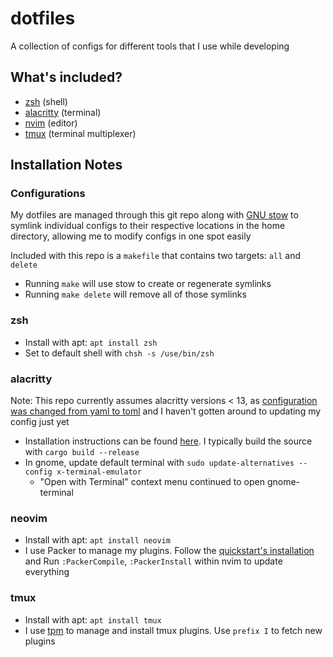 # dotfiles

A collection of configs for different tools that I use while developing

## What's included?
- [zsh](#zsh) (shell)
- [alacritty](#alacritty) (terminal)
- [nvim](#neovim) (editor)
- [tmux](#tmux) (terminal multiplexer)

## Installation Notes

### Configurations
My dotfiles are managed through this git repo along with [GNU stow](https://www.gnu.org/software/stow/) to symlink individual configs to their respective locations in the home directory, allowing me to modify configs in one spot easily

Included with this repo is a `makefile` that contains two targets: `all` and `delete`
- Running `make` will use stow to create or regenerate symlinks
- Running `make delete` will remove all of those symlinks

### zsh
- Install with apt: `apt install zsh`
- Set to default shell with `chsh -s /use/bin/zsh`

### alacritty
Note: This repo currently assumes alacritty versions < 13, as [configuration was changed from yaml to toml](https://github.com/alacritty/alacritty/commit/bd4906722a1a026b01f06c94c33b13ff63a7e044) and I haven't gotten around to updating my config just yet

- Installation instructions can be found [here](https://github.com/alacritty/alacritty). I typically build the source with `cargo build --release`
- In gnome, update default terminal with `sudo update-alternatives --config x-terminal-emulator`
  - "Open with Terminal" context menu continued to open gnome-terminal

### neovim
- Install with apt: `apt install neovim`
- I use Packer to manage my plugins. Follow the [quickstart's installation](https://github.com/wbthomason/packer.nvim?tab=readme-ov-file#quickstart) and Run `:PackerCompile`, `:PackerInstall` within nvim to update everything

### tmux
- Install with apt: `apt install tmux`
- I use [tpm](https://github.com/tmux-plugins/tpm) to manage and install tmux plugins. Use `prefix I` to fetch new plugins
